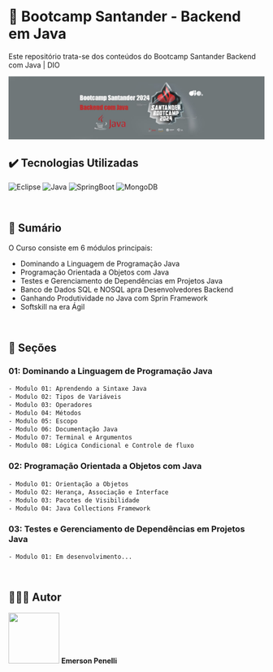 # 📌 Bootcamp Santander - Backend em Java 
Este repositório trata-se dos conteúdos do Bootcamp Santander Backend com Java | DIO

<img src="https://github.com/EmersonPenelli/Santander-Bootcamp-Backend-Java/blob/main/assets/images/Capa_Bootcamp_Santander2024.jpg">

<br>

## ✔️ Tecnologias Utilizadas
![Eclipse](https://img.shields.io/badge/Eclipse-2C2255?style=for-the-badge&logo=eclipse&logoColor=whit)
![Java](https://img.shields.io/badge/Java-ED8B00?style=for-the-badge&logo=openjdk&logoColor=white)
![SpringBoot](https://img.shields.io/badge/Spring-6DB33F?style=for-the-badge&logo=spring&logoColor=white)
![MongoDB](https://img.shields.io/badge/MongoDB-4EA94B?style=for-the-badge&logo=mongodb&logoColor=white)




<br>

## 📎 Sumário
O Curso consiste em 6 módulos principais:
- Dominando a Linguagem de Programação Java
- Programação Orientada a Objetos com Java
- Testes e Gerenciamento de Dependências em Projetos Java
- Banco de Dados SQL e NOSQL apra Desenvolvedores Backend
- Ganhando Produtividade no Java com Sprin Framework
- Softskill na era Ágil

<br>

## 📝 Seções
### 01: Dominando a Linguagem de Programação Java
    - Modulo 01: Aprendendo a Sintaxe Java
    - Modulo 02: Tipos de Variáveis
    - Modulo 03: Operadores
    - Modulo 04: Métodos
    - Modulo 05: Escopo
    - Modulo 06: Documentação Java
    - Modulo 07: Terminal e Argumentos
    - Modulo 08: Lógica Condicional e Controle de fluxo

### 02: Programação Orientada a Objetos com Java
    - Modulo 01: Orientação a Objetos
    - Modulo 02: Herança, Associação e Interface
    - Modulo 03: Pacotes de Visibilidade
    - Modulo 04: Java Collections Framework


### 03: Testes e Gerenciamento de Dependências em Projetos Java
    - Modulo 01: Em desenvolvimento...

<br>

## 🙋🏻‍♂️ Autor
<img src="https://avatars.githubusercontent.com/u/132641090?v=4" width="100" height="100">
<b>Emerson Penelli</b>
